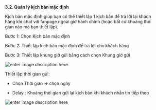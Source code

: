  **3.2. Quản lý kịch bản mặc định**

Kịch bản mặc định giúp bạn có thể thiết lập 1 kịch bản để trả lời lại khách hàng khi chat với fanpage ngoài giờ hành chính (hoặc bất cứ khoảng thời gian nào mà bạn thiết lập).

Bước 1: Chọn Kịch bản mặc định

Bước 2: Thiết lập kịch bản mặc định để trả lời cho khách hàng

Bước 3: Thiết lập khung giờ gửi bằng cách chọn Khung giờ gửi

![enter image description here](https://static8.muarecdn.com/original/muare/images/2019/11/19/5383744_32.png)

Thiết lập thời gian gửi:

- Chọn Thời gian => chọn ngày

- Delay : Khoảng thời gian gửi lại kịch bản khi khách nhắn tin tiếp theo

![enter image description here](https://static8.muarecdn.com/original/muare/images/2019/11/19/5383745_33.png)